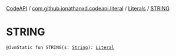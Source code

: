 [CodeAPI](../../index.md) / [com.github.jonathanxd.codeapi.literal](../index.md) / [Literals](index.md) / [STRING](.)

# STRING

`@JvmStatic fun STRING(s: `[`String`](https://kotlinlang.org/api/latest/jvm/stdlib/kotlin/-string/index.html)`): `[`Literal`](../-literal/index.md)